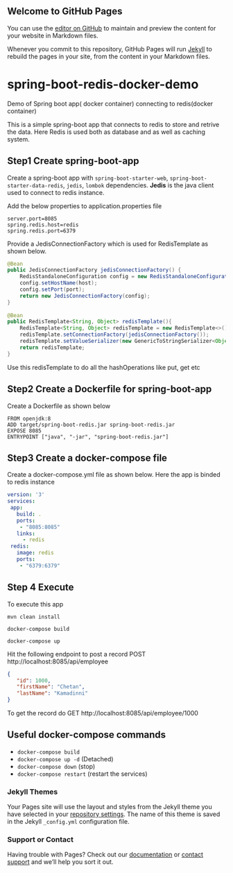 ## Welcome to GitHub Pages

You can use the [editor on GitHub](https://github.com/chetankamadinni/spring-boot-redis-docker-demo/edit/gh-pages/index.md) to maintain and preview the content for your website in Markdown files.

Whenever you commit to this repository, GitHub Pages will run [Jekyll](https://jekyllrb.com/) to rebuild the pages in your site, from the content in your Markdown files.

# spring-boot-redis-docker-demo
Demo of Spring boot app( docker container) connecting to redis(docker container)

This is a simple spring-boot app that connects to redis to store and retrive the data.
Here Redis is used both as database and as well as caching system.
## Step1 Create spring-boot-app
Create a spring-boot app with `spring-boot-starter-web`, `spring-boot-starter-data-redis`, `jedis`, `lombok` dependencies.
**Jedis** is the java client used to connect to redis instance.

Add the below properties to application.properties file
```
server.port=8085
spring.redis.host=redis
spring.redis.port=6379
```

Provide a JedisConnectionFactory which is used for RedisTemplate as shown below.
```java
@Bean
public JedisConnectionFactory jedisConnectionFactory() {
	RedisStandaloneConfiguration config = new RedisStandaloneConfiguration();
	config.setHostName(host);
	config.setPort(port);
	return new JedisConnectionFactory(config);
}
	
@Bean
public RedisTemplate<String, Object> redisTemplate(){
	RedisTemplate<String, Object> redisTemplate = new RedisTemplate<>();
	redisTemplate.setConnectionFactory(jedisConnectionFactory());
	redisTemplate.setValueSerializer(new GenericToStringSerializer<Object>(Object.class));
	return redisTemplate;
}
 ```
 Use this redisTemplate to do all the hashOperations like put, get etc
 
 ## Step2 Create a Dockerfile for spring-boot-app
 Create a Dockerfile as shown below
 ```
FROM openjdk:8
ADD target/spring-boot-redis.jar spring-boot-redis.jar
EXPOSE 8085
ENTRYPOINT ["java", "-jar", "spring-boot-redis.jar"]
 ```
 
 ## Step3 Create a docker-compose file
 Create a docker-compose.yml file as shown below. Here the app is binded to redis instance
 ```yml
 version: '3'
services:
  app:
    build: .
    ports:
     - "8085:8085"
    links:
      - redis
  redis:
    image: redis
    ports:
     - "6379:6379"
```

## Step 4 Execute
To execute this app<br/>
  
    mvn clean install
  
    docker-compose build
  
    docker-compose up
  
Hit the following endpoint to post a record
POST http://localhost:8085/api/employee
```json
{
   "id": 1000,
   "firstName": "Chetan",
   "lastName": "Kamadinni"
}
```
To get the record do
GET http://localhost:8085/api/employee/1000

## Useful docker-compose commands
- `docker-compose build`
- `docker-compose up -d` (Detached)
- `docker-compose down` (stop)
- `docker-compose restart` (restart the services)



### Jekyll Themes

Your Pages site will use the layout and styles from the Jekyll theme you have selected in your [repository settings](https://github.com/chetankamadinni/spring-boot-redis-docker-demo/settings). The name of this theme is saved in the Jekyll `_config.yml` configuration file.

### Support or Contact

Having trouble with Pages? Check out our [documentation](https://docs.github.com/categories/github-pages-basics/) or [contact support](https://support.github.com/contact) and we’ll help you sort it out.
